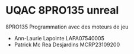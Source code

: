 # UQAC 8PRO135 unreal
8PRO135 Programmation avec des moteurs de jeu
* Ann-Laurie Lapointe LAPA07540005
* Patrick Mc Rea Desjardins MCRP23109200